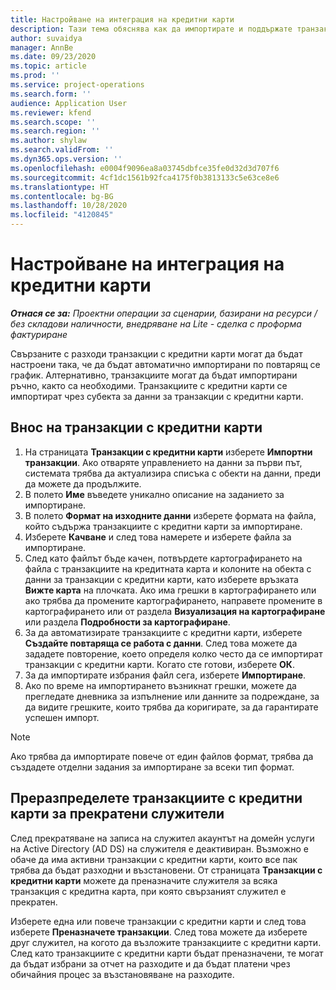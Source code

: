 ```yaml
---
title: Настройване на интеграция на кредитни карти
description: Тази тема обяснява как да импортирате и поддържате транзакции с кредитни карти, свързани с разходи.
author: suvaidya
manager: AnnBe
ms.date: 09/23/2020
ms.topic: article
ms.prod: ''
ms.service: project-operations
ms.search.form: ''
audience: Application User
ms.reviewer: kfend
ms.search.scope: ''
ms.search.region: ''
ms.author: shylaw
ms.search.validFrom: ''
ms.dyn365.ops.version: ''
ms.openlocfilehash: e0004f9096ea8a03745dbfce35fe0d32d3d707f6
ms.sourcegitcommit: 4cf1dc1561b92fca4175f0b3813133c5e63ce8e6
ms.translationtype: HT
ms.contentlocale: bg-BG
ms.lasthandoff: 10/28/2020
ms.locfileid: "4120845"
---
```

# <a name="set-up-credit-card-integration"></a>Настройване на интеграция на кредитни карти

_**Отнася се за:** Проектни операции за сценарии, базирани на ресурси / без складови наличности, внедряване на Lite - сделка с проформа фактуриране_

Свързаните с разходи транзакции с кредитни карти могат да бъдат настроени така, че да бъдат автоматично импортирани по повтарящ се график. Алтернативно, транзакциите могат да бъдат импортирани ръчно, както са необходими. Транзакциите с кредитни карти се импортират чрез субекта за данни за транзакции с кредитни карти.

## <a name="import-credit-card-transactions"></a>Внос на транзакции с кредитни карти

1. На страницата **Транзакции с кредитни карти** изберете **Импортни транзакции**. Ако отваряте управлението на данни за първи път, системата трябва да актуализира списъка с обекти на данни, преди да можете да продължите.
2. В полето **Име** въведете уникално описание на заданието за импортиране.
3. В полето **Формат на изходните данни** изберете формата на файла, който съдържа транзакциите с кредитни карти за импортиране.
4. Изберете **Качване** и след това намерете и изберете файла за импортиране.
5. След като файлът бъде качен, потвърдете картографирането на файла с транзакциите на кредитната карта и колоните на обекта с данни за транзакции с кредитни карти, като изберете връзката **Вижте карта** на плочката. Ако има грешки в картографирането или ако трябва да промените картографирането, направете промените в картографирането или от раздела **Визуализация на картографиране** или раздела **Подробности за картографиране**.
6. За да автоматизирате транзакциите с кредитни карти, изберете **Създайте повтаряща се работа с данни**. След това можете да зададете повторение, което определя колко често да се импортират транзакции с кредитни карти. Когато сте готови, изберете **ОК**.
7. За да импортирате избрания файл сега, изберете **Импортиране**.
8. Ако по време на импортирането възникнат грешки, можете да прегледате дневника за изпълнение или данните за подреждане, за да видите грешките, които трябва да коригирате, за да гарантирате успешен импорт.

> [!NOTE]
> Ако трябва да импортирате повече от един файлов формат, трябва да създадете отделни задания за импортиране за всеки тип формат.

## <a name="reassign-the-credit-card-transactions-for-terminated-employees"></a>Преразпределете транзакциите с кредитни карти за прекратени служители

След прекратяване на записа на служител акаунтът на домейн услуги на Active Directory (AD DS) на служителя е деактивиран. Възможно е обаче да има активни транзакции с кредитни карти, които все пак трябва да бъдат разходни и възстановени. От страницата **Транзакции с кредитни карти** можете да преназначите служителя за всяка транзакция с кредитна карта, при която свързаният служител е прекратен.

Изберете една или повече транзакции с кредитни карти и след това изберете **Преназначете транзакции**. След това можете да изберете друг служител, на когото да възложите транзакциите с кредитни карти. След като транзакциите с кредитни карти бъдат преназначени, те могат да бъдат избрани за отчет на разходите и да бъдат платени чрез обичайния процес за възстановяване на разходите.
